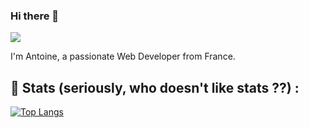 ### Hi there 👋

![](https://komarev.com/ghpvc/?username=antoinechab)

I'm Antoine, a passionate Web Developer from France.

## :rocket: Stats (seriously, who doesn't like stats ??) : 

[![Top Langs](https://github-readme-stats.vercel.app/api/top-langs/?username=antoinechab)](https://github.com/anuraghazra/github-readme-stats) 

